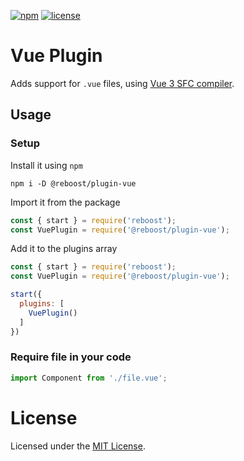 [![npm](https://img.shields.io/npm/v/@reboost/plugin-vue?style=flat-square)](https://www.npmjs.com/package/@reboost/plugin-vue)
[![license](https://img.shields.io/npm/l/@reboost/plugin-vue?style=flat-square)](/LICENSE)

# Vue Plugin
Adds support for `.vue` files, using [Vue 3 SFC compiler](https://www.npmjs.com/package/@vue/compiler-sfc).

## Usage
### Setup
Install it using `npm`
```shell
npm i -D @reboost/plugin-vue
```
Import it from the package
```js
const { start } = require('reboost');
const VuePlugin = require('@reboost/plugin-vue');
```
Add it to the plugins array
```js
const { start } = require('reboost');
const VuePlugin = require('@reboost/plugin-vue');

start({
  plugins: [
    VuePlugin()
  ]
})
```
### Require file in your code
```js
import Component from './file.vue';
```

# License
Licensed under the [MIT License](/LICENSE).
